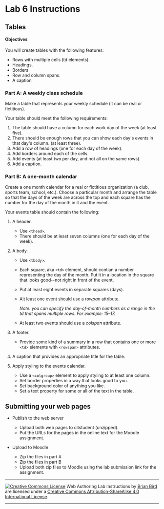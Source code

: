 # Lab 6 Instructions

## Tables

#### Objectives

You will create tables with the following features:

- Rows with multiple cells (td elements).
- Headings.
- Borders
- Row and column spans.
- A caption

### Part A: A weekly class schedule

Make a table that represents your weekly schedule (it can be real or fictitious).

Your table should meet the following requirements:

1. The table should have a column for each work day of the week (at least five).
2. There should be enough rows that you can show each day's events in that day's column. (at least three).
3. Add a row of headings (one for each day of the week).
4. Add borders around each of the cells
5. Add events (at least two per day, and not all on the same rows).
6. Add a caption.

### Part B: A one-month calendar

Create a one month calendar for a real or fictitious organization (a club, sports team, school, etc.). Choose a particular month and arrange the table so that the days of the week are across the top and each square has the number for the day of the month in it and the event.

Your events table should contain the following:

1. A header.

   - Use `<thead>`.
   - There should be at least seven columns (one for each day of the week).

2. A body.

   - Use `<tbody>`.

   - Each square, aka `<td>` element, should contian a number representing the day of the month. Put it in a location in the square that looks good--not right in front of the event.

   - Put at least eight events in separate squares (days).

   - Alt least one event should use a *rowpan* attribute.

     *Note: you can specify the day-of-month numbers as a range in the td that spans multiple rows. For example: 15&ndash;17.*

   - At least two events should use a *colspan* attribute.

3. A footer.

   - Provide some kind of a summary in a row that contains one or more `<td>` elements with `<rowspan>`	 attributes.

4. A caption that provides an appropriate title for the table.

5. Apply styling to the events calendar.

   - Use a `<colgroup>` element to apply styling to at least one column.
   - Set border properties in a way that looks good to you.
   - Set background color of anything you like.
   - Set a text property for some or all of the text in the table.



## Submitting your web pages

- Publish to the web server

  - Upload both web pages to citstudent (unzipped).
  - Put the URLs for the pages in the online text for the Moodle assignment.

- Upload to Moodle

  - Zip the files in part A
  - Zip the files in part B
  - Upload both zip files to Moodle using the lab submission link for the assignment.

  

------

[![Creative Commons License](https://i.creativecommons.org/l/by-sa/4.0/88x31.png)](http://creativecommons.org/licenses/by-sa/4.0/) Web Authoring Lab Instructions by [Brian Bird](https://profbird.dev) are licensed under a [Creative Commons Attribution-ShareAlike 4.0 International License](http://creativecommons.org/licenses/by-sa/4.0/). 

------------



